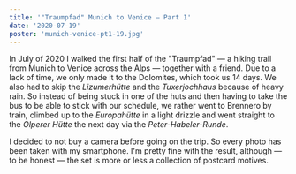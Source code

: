 ```yaml
---
title: '"Traumpfad" Munich to Venice — Part 1'
date: '2020-07-19'
poster: 'munich-venice-pt1-19.jpg'
---
```


In July of 2020 I walked the first half of the "Traumpfad" — a hiking trail from Munich to Venice
across the Alps — together with a friend. Due to a lack of time, we only made it to the Dolomites,
which took us 14 days. We also had to skip the _Lizumerhütte_ and the _Tuxerjochhaus_ because of
heavy rain. So instead of being stuck in one of the huts and then having to take the bus to be able
to stick with our schedule, we rather went to Brennero by train, climbed up to the _Europahütte_ in
a light drizzle and went straight to the _Olperer Hütte_ the next day via the _Peter-Habeler-Runde_.

I decided to not buy a camera before going on the trip. So every photo has been taken with my
smartphone. I'm pretty fine with the result, although — to be honest — the set is more or less a
collection of postcard motives.

